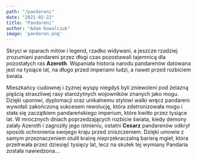 ```yaml
---
path: "/pandareni"
date: "2021-02-22"
title: "Pandareni"
author: "Adam Kowalczuk"
image: 'pandaren.png'
---
```

Skryci w oparach mitów i legend, rzadko widywani, a jeszcze rzadziej zrozumiani pandareni przez długi czas pozostawali tajemnicą dla pozostałych ras **Azeroth**. Wspaniała historia narodu pandarenów datowana jest na tysiące lat, na długo przed imperiami ludzi, a nawet przed rozbiciem świata.

Mieszkańcy cudownej i żyznej wyspy niegdyś byli zniewoleni pod żelazną pięścią straszliwej rasy starożytnych wojowników znanych jako mogu. Dzięki uporowi, dyplomacji oraz unikalnemu stylowi walki wręcz pandareni wywołali zakończoną sukcesem rewolucję, która zdetronizowała mogu i stała się zaczątkiem pandareńskiego imperium, które kwitło przez tysiące lat. W mrocznych dniach poprzedzających rozbicie świata, kiedy demony zalały Azeroth i zagroziły jego istnieniu, ostatni **Cesarz** pandarenów odkrył sposób ochronienia swojego kraju przed zniszczeniem. Dzięki umowie z samym przeznaczeniem otulił krainę nieprzekraczalną barierą mgieł, która przetrwała przez dziesięć tysięcy lat, lecz na skutek tej wymiany Pandaria została nawiedzona...


